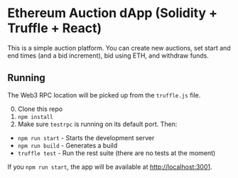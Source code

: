 # Ethereum Auction dApp (Solidity + Truffle + React)


This is a simple auction platform.  You can create new auctions, set start and end times (and a bid increment), bid using ETH, and withdraw funds.


## Running

The Web3 RPC location will be picked up from the `truffle.js` file.

0. Clone this repo
0. `npm install`
0. Make sure `testrpc` is running on its default port. Then:
  - `npm run start` - Starts the development server
  - `npm run build` - Generates a build
  - `truffle test` - Run the rest suite (there are no tests at the moment)

If you `npm run start`, the app will be available at <http://localhost:3001>.
